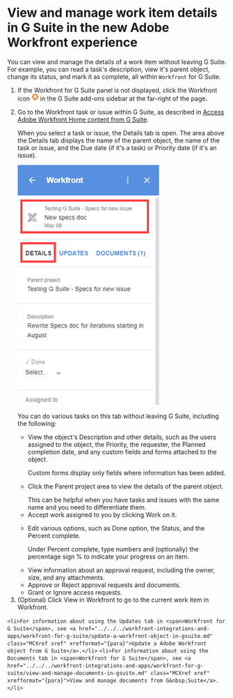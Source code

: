

# View and manage work item details in G Suite in the new Adobe Workfront experience

You can view and manage the details of a work item without leaving G Suite. For example, you can read a task's description, view it's parent object, change its status, and mark it as complete, all within `Workfront` for G&nbsp;Suite.

<ol> 
 <li value="1"> <p>If the <span>Workfront for G Suite</span> panel is not displayed, click the&nbsp;<span>Workfront</span> icon <img src="assets/wf-lion-icon.png"> in the G Suite add-ons sidebar at the far-right of the page. </p> </li> 
 <li value="2"> <p>Go to the <span>Workfront</span> task or issue within G Suite, as described in <a href="../../../workfront-integrations-and-apps/workfront-for-g-suite/access-wf-home-content-from-g-suite.md" class="MCXref xref" xrefformat="{para}">Access Adobe Workfront Home content from G Suite</a>.</p> <p>When you select a task or issue, the <span class="bold">Details</span> tab is open. The area above the <span class="bold">Details</span> tab displays the name of the parent object, the name of the task or issue, and the Due date (if it's a task) or Priority date (if it's an issue).</p> <p> <img src="assets/details-tab.png"> </p> <p>You can do various tasks on this tab without leaving G Suite, including the following: </p> 
  <ul> 
   <li> <p>View the object's <span class="bold">Description</span> and other details, such as the users assigned to the object, the <span class="bold">Priority</span>, the requester, the <span class="bold">Planned completion date</span>, and any custom fields and forms attached to the object. </p> <p>Custom forms display only fields where information has been added.</p> </li> 
   <li> <p>Click the <span class="bold">Parent project</span> area to view the details of the parent object. </p> <note type="tip">
     This can be helpful when you have tasks and issues with the same name and you need to differentiate them.
    </note> </li> 
   <li>Accept work assigned to you by clicking <span class="bold">Work on it</span>.</li> 
   <li> <p>Edit various options, such as <span class="bold">Done</span> option, the <span class="bold">Status</span>, and the <span class="bold">Percent complete</span>. </p> <p>Under <span class="bold">Percent complete</span>, type numbers and (optionally) the percentage sign % to indicate your progress on an item. </p> </li> <!--
    Log time on a work item.
   --> 
   <li>View information about an approval request, including the owner, size, and any attachments. </li> 
   <li><span class="bold">Approve</span> or <span class="bold">Reject</span> approval requests and documents.</li> 
   <li><span class="bold">Grant</span> or <span class="bold">Ignore</span> access requests.</li> 
  </ul> </li> 
 <li value="3">(Optional) Click <span class="bold">View in Workfront</span> to go to the current work item in <span>Workfront</span>.</li> 
</ol>

`<li>For information about using the Updates tab in <span>Workfront for G Suite</span>, see <a href="../../../workfront-integrations-and-apps/workfront-for-g-suite/update-a-workfront-object-in-gsuite.md" class="MCXref xref" xrefformat="{para}">Update a Adobe Workfront object from G Suite</a>.</li>` `<li>For information about using the Documents tab in <span>Workfront for G Suite</span>, see <a href="../../../workfront-integrations-and-apps/workfront-for-g-suite/view-and-manage-documents-in-gsuite.md" class="MCXref xref" xrefformat="{para}">View and manage documents from G&nbsp;Suite</a>.</li>`  